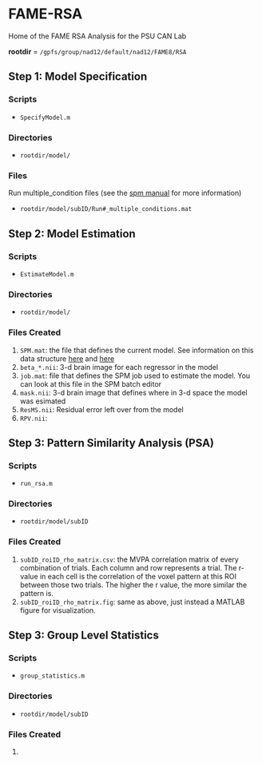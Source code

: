 # FAME-RSA
Home of the FAME RSA Analysis for the PSU CAN Lab

**rootdir** = `/gpfs/group/nad12/default/nad12/FAME8/RSA`

## Step 1: Model Specification

### Scripts

- `SpecifyModel.m`

### Directories  

- `rootdir/model/`

### Files  

Run multiple_condition files (see the [spm manual](http://www.fil.ion.ucl.ac.uk/spm/doc/manual.pdf) for more information)

- `rootdir/model/subID/Run#_multiple_conditions.mat`

## Step 2: Model Estimation

### Scripts

- `EstimateModel.m`

### Directories  

- `rootdir/model/`

### Files Created

1. `SPM.mat`: the file that defines the current model. See information on this data structure [here](http://people.duke.edu/~njs28/spmdatastructure.htm) and [here](http://andysbrainblog.blogspot.com/2013/10/whats-in-spmmat-file.html)
2. `beta_*.nii`: 3-d brain image for each regressor in the model
3. `job.mat`: file that defines the SPM job used to estimate the model. You can look at this file in the SPM batch editor
4. `mask.nii`: 3-d brain image that defines where in 3-d space the model was esimated
5. `ResMS.nii`: Residual error left over from the model
6. `RPV.nii`:

## Step 3: Pattern Similarity Analysis (PSA)

### Scripts

- `run_rsa.m`

### Directories  

- `rootdir/model/subID`

### Files Created

1. `subID_roiID_rho_matrix.csv`: the MVPA correlation matrix of every combination of trials. Each column and row represents a trial. The r-value in each cell is the correlation of the voxel pattern at this ROI between those two trials. The higher the r value, the more similar the pattern is.  
2. `subID_roiID_rho_matrix.fig`: same as above, just instead a MATLAB figure for visualization.  

## Step 3: Group Level Statistics

### Scripts

- `group_statistics.m`

### Directories

- `rootdir/model/subID`

### Files Created

1.
